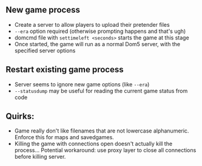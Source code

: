 ## New game process

* Create a server to allow players to upload their pretender files
* `--era` option required (otherwise prompting happens and that's ugh)
* domcmd file with `settimeleft <seconds>` starts the game at this stage
* Once started, the game will run as a normal Dom5 server, with the specified server options

## Restart existing game process

* Server seems to ignore new game options (like `--era`)
* `--statusdump` may be useful for reading the current game status from code

## Quirks:

* Game really don't like filenames that are not lowercase alphanumeric. Enforce this for maps and savedgames.
* Killing the game with connections open doesn't actually kill the process... Potential workaround: use proxy layer to close all connections before killing server.

